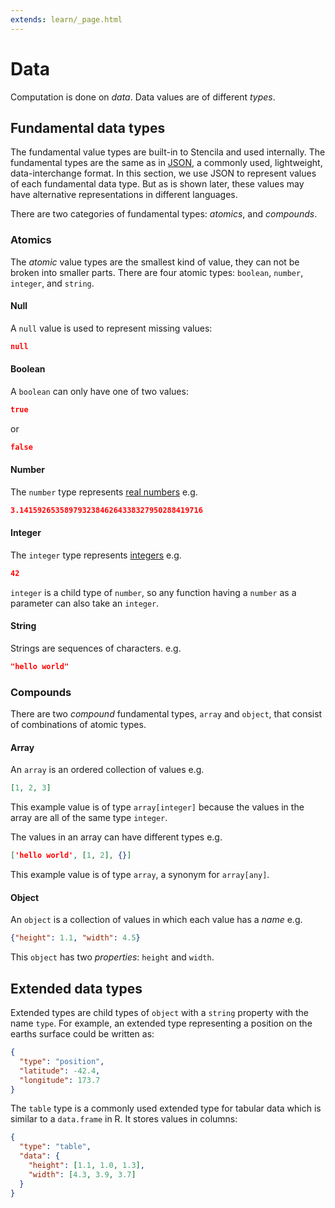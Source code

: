 ```yaml
---
extends: learn/_page.html
---
```


# Data

Computation is done on _data_. Data values are of different _types_.

## Fundamental data types

The fundamental value types are built-in to Stencila and used internally. The fundamental types are the same as in [JSON](https://www.json.org/), a commonly used, lightweight, data-interchange format. In this section, we use JSON to represent values of each fundamental data type. But as is shown later, these values may have alternative representations in different languages.

There are two categories of fundamental types: _atomics_, and _compounds_.

### Atomics

The _atomic_ value types are the smallest kind of value, they can not be broken into smaller parts. There are four atomic types: `boolean`, `number`, `integer`, and `string`.

#### Null

A `null` value is used to represent missing values:

```json
null
```

#### Boolean

A `boolean` can only have one of two values:

```json
true
```

or

```json
false
```

#### Number

The `number` type represents [real numbers](https://en.wikipedia.org/wiki/Real_number) e.g.

```json
3.14159265358979323846264338327950288419716
```

#### Integer

The `integer` type represents [integers](https://en.wikipedia.org/wiki/Integer) e.g.

```json
42
```

`integer` is a child type of `number`, so any function having a `number` as a parameter can also take an `integer`.

#### String

Strings are sequences of characters. e.g.

```json
"hello world"
```

### Compounds

There are two _compound_ fundamental types, `array` and `object`, that consist of combinations of atomic types.

#### Array

An `array` is an ordered collection of values e.g. 

```json
[1, 2, 3]
```

This example value is of type `array[integer]` because the values in the array are all of the same type `integer`.

The values in an array can have different types e.g.

```json
['hello world', [1, 2], {}]
```

This example value is of type `array`, a synonym for `array[any]`.


#### Object

An `object` is a collection of values in which each value has a _name_ e.g.

```json
{"height": 1.1, "width": 4.5}
```

This `object` has two _properties_: `height` and `width`.

## Extended data types

Extended types are child types of `object` with a `string` property with the name `type`. For example, an extended type representing a position on the earths surface could be written as:

```json
{
  "type": "position",
  "latitude": -42.4,
  "longitude": 173.7
}
```

The `table` type is a commonly used extended type for tabular data which is similar to a `data.frame` in R. It stores values in columns:

```json
{
  "type": "table",
  "data": {
    "height": [1.1, 1.0, 1.3],
    "width": [4.3, 3.9, 3.7]
  }
}
```